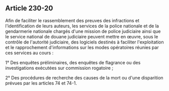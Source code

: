 Article 230-20
----
Afin de faciliter le rassemblement des preuves des infractions et
l'identification de leurs auteurs, les services de la police nationale et de la
gendarmerie nationale chargés d'une mission de police judiciaire ainsi que le
service national de douane judiciaire peuvent mettre en œuvre, sous le contrôle
de l'autorité judiciaire, des logiciels destinés à faciliter l'exploitation et
le rapprochement d'informations sur les modes opératoires réunies par ces
services au cours :

1° Des enquêtes préliminaires, des enquêtes de flagrance ou des investigations
exécutées sur commission rogatoire ;

2° Des procédures de recherche des causes de la mort ou d'une disparition
prévues par les articles 74 et 74-1.
